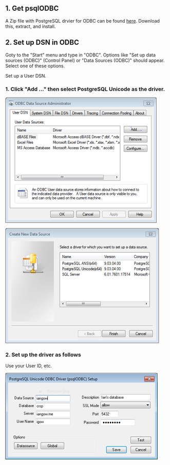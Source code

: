 
## 1. Get psqlODBC

A Zip file with PostgreSQL drvier for ODBC can be found [here](https://ftp.postgresql.org/pub/odbc/versions/msi/psqlodbc_09_03_0400.zip). Download this, extract, and install.

## 2. Set up DSN in ODBC

Goty to the "Start" menu and type in "ODBC". Options like "Set up data sources (ODBC)" (Control Panel) or "Data Sources (ODBC)" should appear. Select one of these options.

Set up a User DSN.

### 1. Click "Add ..." then select PostgreSQL Unicode as the driver.

![](odbc1.PNG?raw=true)


![](odbc2.PNG?raw=true)

### 2. Set up the driver as follows

Use your User ID, etc.

![](odbc3.PNG?raw=true)

